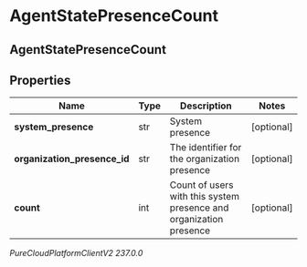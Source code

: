 # AgentStatePresenceCount

## AgentStatePresenceCount

## Properties

|Name | Type | Description | Notes|
|------------ | ------------- | ------------- | -------------|
| **system_presence** | str | System presence | [optional] |
| **organization_presence_id** | str | The identifier for the organization presence | [optional] |
| **count** | int | Count of users with this system presence and organization presence | [optional] |



_PureCloudPlatformClientV2 237.0.0_
